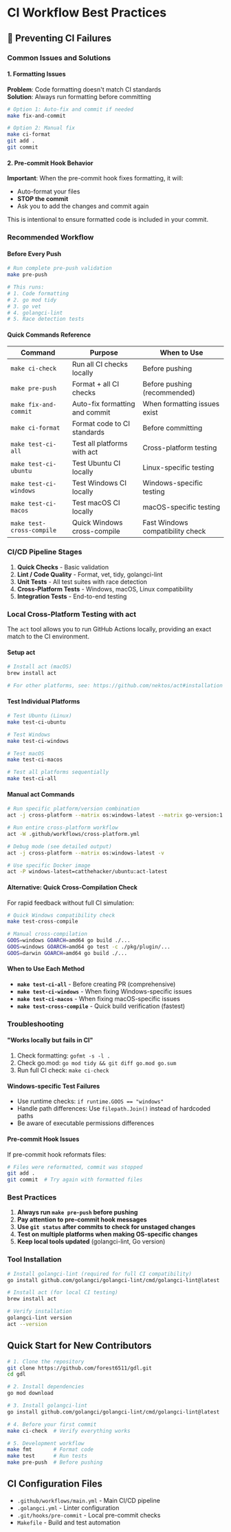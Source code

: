# CI Workflow Best Practices

## 🚨 Preventing CI Failures

### Common Issues and Solutions

#### 1. Formatting Issues
**Problem**: Code formatting doesn't match CI standards  
**Solution**: Always run formatting before committing

```bash
# Option 1: Auto-fix and commit if needed
make fix-and-commit

# Option 2: Manual fix
make ci-format
git add .
git commit
```

#### 2. Pre-commit Hook Behavior
**Important**: When the pre-commit hook fixes formatting, it will:
- Auto-format your files
- **STOP the commit** 
- Ask you to add the changes and commit again

This is intentional to ensure formatted code is included in your commit.

### Recommended Workflow

#### Before Every Push
```bash
# Run complete pre-push validation
make pre-push

# This runs:
# 1. Code formatting
# 2. go mod tidy
# 3. go vet
# 4. golangci-lint
# 5. Race detection tests
```

#### Quick Commands Reference

| Command | Purpose | When to Use |
|---------|---------|-------------|
| `make ci-check` | Run all CI checks locally | Before pushing |
| `make pre-push` | Format + all CI checks | Before pushing (recommended) |
| `make fix-and-commit` | Auto-fix formatting and commit | When formatting issues exist |
| `make ci-format` | Format code to CI standards | Before committing |
| `make test-ci-all` | Test all platforms with act | Cross-platform testing |
| `make test-ci-ubuntu` | Test Ubuntu CI locally | Linux-specific testing |
| `make test-ci-windows` | Test Windows CI locally | Windows-specific testing |
| `make test-ci-macos` | Test macOS CI locally | macOS-specific testing |
| `make test-cross-compile` | Quick Windows cross-compile | Fast Windows compatibility check |

### CI/CD Pipeline Stages

1. **Quick Checks** - Basic validation
2. **Lint / Code Quality** - Format, vet, tidy, golangci-lint
3. **Unit Tests** - All test suites with race detection
4. **Cross-Platform Tests** - Windows, macOS, Linux compatibility
5. **Integration Tests** - End-to-end testing

### Local Cross-Platform Testing with act

The `act` tool allows you to run GitHub Actions locally, providing an exact match to the CI environment.

#### Setup act

```bash
# Install act (macOS)
brew install act

# For other platforms, see: https://github.com/nektos/act#installation
```

#### Test Individual Platforms

```bash
# Test Ubuntu (Linux)
make test-ci-ubuntu

# Test Windows
make test-ci-windows  

# Test macOS
make test-ci-macos

# Test all platforms sequentially
make test-ci-all
```

#### Manual act Commands

```bash
# Run specific platform/version combination
act -j cross-platform --matrix os:windows-latest --matrix go-version:1.23

# Run entire cross-platform workflow
act -W .github/workflows/cross-platform.yml

# Debug mode (see detailed output)
act -j cross-platform --matrix os:windows-latest -v

# Use specific Docker image
act -P windows-latest=catthehacker/ubuntu:act-latest
```

#### Alternative: Quick Cross-Compilation Check

For rapid feedback without full CI simulation:

```bash
# Quick Windows compatibility check
make test-cross-compile

# Manual cross-compilation
GOOS=windows GOARCH=amd64 go build ./...
GOOS=windows GOARCH=amd64 go test -c ./pkg/plugin/...
GOOS=darwin GOARCH=amd64 go build ./...
```

#### When to Use Each Method

- **`make test-ci-all`** - Before creating PR (comprehensive)
- **`make test-ci-windows`** - When fixing Windows-specific issues  
- **`make test-ci-macos`** - When fixing macOS-specific issues
- **`make test-cross-compile`** - Quick build verification (fastest)

### Troubleshooting

#### "Works locally but fails in CI"
1. Check formatting: `gofmt -s -l .`
2. Check go.mod: `go mod tidy && git diff go.mod go.sum`
3. Run full CI check: `make ci-check`

#### Windows-specific Test Failures
- Use runtime checks: `if runtime.GOOS == "windows"`
- Handle path differences: Use `filepath.Join()` instead of hardcoded paths
- Be aware of executable permissions differences

#### Pre-commit Hook Issues
If pre-commit hook reformats files:
```bash
# Files were reformatted, commit was stopped
git add .
git commit  # Try again with formatted files
```

### Best Practices

1. **Always run `make pre-push` before pushing**
2. **Pay attention to pre-commit hook messages**
3. **Use `git status` after commits to check for unstaged changes**
4. **Test on multiple platforms when making OS-specific changes**
5. **Keep local tools updated** (golangci-lint, Go version)

### Tool Installation

```bash
# Install golangci-lint (required for full CI compatibility)
go install github.com/golangci/golangci-lint/cmd/golangci-lint@latest

# Install act (for local CI testing)
brew install act

# Verify installation
golangci-lint version
act --version
```

## Quick Start for New Contributors

```bash
# 1. Clone the repository
git clone https://github.com/forest6511/gdl.git
cd gdl

# 2. Install dependencies
go mod download

# 3. Install golangci-lint
go install github.com/golangci/golangci-lint/cmd/golangci-lint@latest

# 4. Before your first commit
make ci-check  # Verify everything works

# 5. Development workflow
make fmt       # Format code
make test      # Run tests
make pre-push  # Before pushing
```

## CI Configuration Files

- `.github/workflows/main.yml` - Main CI/CD pipeline
- `.golangci.yml` - Linter configuration
- `.git/hooks/pre-commit` - Local pre-commit checks
- `Makefile` - Build and test automation